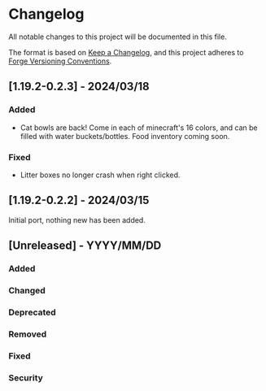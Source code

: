 # Changelog
All notable changes to this project will be documented in this file.

The format is based on
[Keep a Changelog](https://keepachangelog.com/en/1.0.0/),
and this project adheres to
[Forge Versioning Conventions](https://mcforge.readthedocs.io/en/latest/conventions/versioning/).

## [1.19.2-0.2.3] - 2024/03/18
### Added
- Cat bowls are back! Come in each of minecraft's 16 colors, and can be filled with water buckets/bottles. Food inventory coming soon.
### Fixed
- Litter boxes no longer crash when right clicked.

## [1.19.2-0.2.2] - 2024/03/15
Initial port, nothing new has been added.

## [Unreleased] - YYYY/MM/DD
### Added
### Changed
### Deprecated
### Removed
### Fixed
### Security